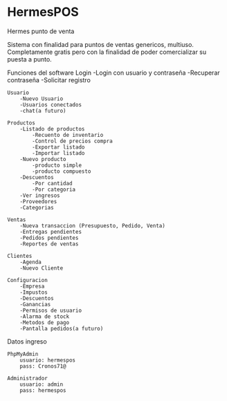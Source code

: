# HermesPOS
Hermes punto de venta

Sistema con finalidad para puntos de ventas genericos, multiuso.
Completamente gratis pero con la finalidad de poder comercializar su puesta a punto.

Funciones del software
    Login
        -Login con usuario y contraseña
        -Recuperar contraseña
        -Solicitar registro

    Usuario
        -Nuevo Usuario
        -Usuarios conectados
        -chat(a futuro)

    Productos
        -Listado de productos
            -Recuento de inventario
            -Control de precios compra
            -Exportar listado
            -Importar listado
        -Nuevo producto
            -producto simple
            -producto compuesto
        -Descuentos
            -Por cantidad
            -Por categoria
        -Ver ingresos
        -Proveedores
        -Categorias

    Ventas
        -Nueva transaccion (Presupuesto, Pedido, Venta)
        -Entregas pendientes
        -Pedidos pendientes
        -Reportes de ventas
    
    Clientes
        -Agenda
        -Nuevo Cliente

    Configuracion
        -Empresa
        -Impustos
        -Descuentos
        -Ganancias
        -Permisos de usuario
        -Alarma de stock
        -Metodos de pago
        -Pantalla pedidos(a futuro)

Datos ingreso

    PhpMyAdmin
        usuario: hermespos
        pass: Cronos71@
    
    Administrador
        usuario: admin
        pass: hermespos